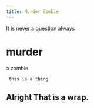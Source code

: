 ```yaml
---
title: Murder Zombie
---
```



It is never a question always 
# murder 
a zombie

``` bash
 this is a thing
```

## Alright That is a wrap. 